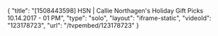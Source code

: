 {
    "title": "[1508443598] HSN | Callie Northagen's Holiday Gift Picks 10.14.2017 - 01 PM",
    "type": "solo",
    "layout": "iframe-static",
    "videoId": "123178723",
    "url": "\/tvpembed\/123178723"
}